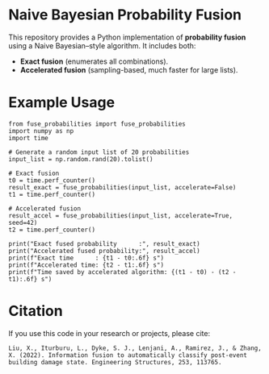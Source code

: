 
# Naive Bayesian Probability Fusion

This repository provides a Python implementation of **probability fusion** 
using a Naive Bayesian–style algorithm. It includes both:

- **Exact fusion** (enumerates all combinations).
- **Accelerated fusion** (sampling-based, much faster for large lists).

# Example Usage
```
from fuse_probabilities import fuse_probabilities
import numpy as np
import time

# Generate a random input list of 20 probabilities
input_list = np.random.rand(20).tolist()

# Exact fusion
t0 = time.perf_counter()
result_exact = fuse_probabilities(input_list, accelerate=False)
t1 = time.perf_counter()

# Accelerated fusion
result_accel = fuse_probabilities(input_list, accelerate=True, seed=42)
t2 = time.perf_counter()

print("Exact fused probability      :", result_exact)
print("Accelerated fused probability:", result_accel)
print(f"Exact time      : {t1 - t0:.6f} s")
print(f"Accelerated time: {t2 - t1:.6f} s")
print(f"Time saved by accelerated algorithm: {(t1 - t0) - (t2 - t1):.6f} s")
```


# Citation
If you use this code in your research or projects, please cite:
```
Liu, X., Iturburu, L., Dyke, S. J., Lenjani, A., Ramirez, J., & Zhang, X. (2022). Information fusion to automatically classify post-event building damage state. Engineering Structures, 253, 113765.
```

